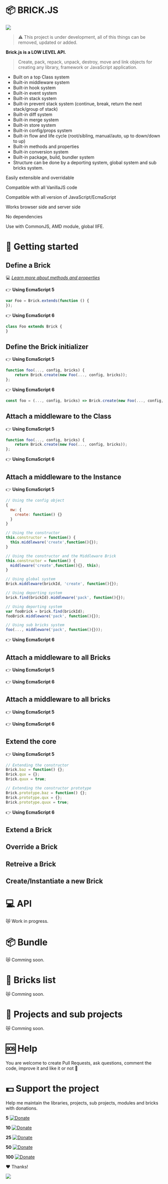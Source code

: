 # 📦 BRICK.JS

<img src="https://media.giphy.com/media/zKuYMf3dcODU4/giphy-downsized-large.gif" />

> ⚠️ This project is under development, all of this things can be removed, updated or added.

__Brick.js is a LOW LEVEL API.__


> Create, pack, repack, unpack, destroy, move and link objects for creating any library, framework or JavaScript application.

* Built on a top Class system
* Built-in middleware system
* Built-in hook system
* Built-in event system
* Built-in stack system
* Built-in prevent stack system (continue, break, return the next stack/group of stack)
* Built-in diff system
* Built-in merge system 
* Built-in store system
* Built-in config/props system
* Built-in flow and life cycle (root/sibling, manual/auto, up to down/down to up)
* Built-in methods and properties
* Built-in conversion system
* Built-in package, build, bundler system
* Structure can be done by a deporting system, global system and sub bricks system.

Easily extensible and overridable

Compatible with all VanillaJS code

Compatible with all version of JavaScript/EcmaScript

Works browser side and server side

No dependencies

Use with CommonJS, AMD module, global IIFE.

# 📖 Getting started

## Define a Brick

💻 [_Learn more about methods and properties_](#api)

👉 __Using EcmaScript 5__

```js
var Foo = Brick.extends(function () {
});
```

👉 __Using EcmaScript 6__

```js
class Foo extends Brick {
}
```

## Define the Brick initializer

👉 __Using EcmaScript 5__

```js
function foo(..., config, bricks) {
    return Brick.create(new Foo(..., config, bricks));
};
```

👉 __Using EcmaScript 6__

```js
const foo = (..., config, bricks) => Brick.create(new Foo(..., config, bricks));
```

## Attach a middleware to the Class

👉 __Using EcmaScript 5__

```js
function foo(..., config, bricks) {
    return Brick.create(new Foo(..., config, bricks));
};
```

👉 __Using EcmaScript 6__



## Attach a middleware to the Instance

👉 __Using EcmaScript 5__

```js
// Using the config object
{
  mw: {
    create: function() {}
  }
}

// Using the constructor
this.constructor = function() {
  this.middleware('create',function(){});
}

// Using the constructor and the Middleware Brick
this.constructor = function() {
  middleware('create',function(){}, this);
}

// Using global system
Brick.middleware(brickId, 'create', function(){});

// Using deporting system
brick.find(brickId).middleware('pack', function(){});

// Using deporting system
var fooBrick = brick.find(brickId);
fooBrick.middleware('pack', function(){});

// Using sub bricks system
foo(..., middleware('pack', function(){}));
```

👉 __Using EcmaScript 6__

## Attach a middleware to all Bricks

👉 __Using EcmaScript 5__

👉 __Using EcmaScript 6__

## Attach a middleware to all bricks

👉 __Using EcmaScript 5__

👉 __Using EcmaScript 6__

## Extend the core

👉 __Using EcmaScript 5__

```js
// Extending the constructor
Brick.baz = function() {};
Brick.qux = {};
Brick.quux = true;

// Extending the constructor prototype
Brick.prototype.baz = function() {};
Brick.prototype.qux = {};
Brick.prototype.quux = true;
```

👉 __Using EcmaScript 6__

## Extend a Brick

## Override a Brick

## Retreive a Brick

## Create/Instantiate a new Brick


# 💻 API

😿 Work in progress.

# 📦 Bundle

😿 Comming soon.

# 🔖 Bricks list

😿 Comming soon.

# 🔖 Projects and sub projects

😿 Comming soon.

# 🆘 Help

You are welcome to create Pull Requests, ask questions, comment the code, improve it and like it or not 🙂

# 💵 Support the project

Help me maintain the libraries, projects, sub projects, modules and bricks with donations.

__5__
[![Donate](https://img.shields.io/badge/Donate-PayPal-green.svg)](https://www.paypal.me/nraibaud/5)

__10__
[![Donate](https://img.shields.io/badge/Donate-PayPal-green.svg)](https://www.paypal.me/nraibaud/10)

__25__
[![Donate](https://img.shields.io/badge/Donate-PayPal-green.svg)](https://www.paypal.me/nraibaud/25)

__50__
[![Donate](https://img.shields.io/badge/Donate-PayPal-green.svg)](https://www.paypal.me/nraibaud/50)

__100__
[![Donate](https://img.shields.io/badge/Donate-PayPal-green.svg)](https://www.paypal.me/nraibaud/100)

❤️ Thanks!

<img src="https://media.giphy.com/media/1VrOcCmld1a92/giphy.gif" align="center" />
